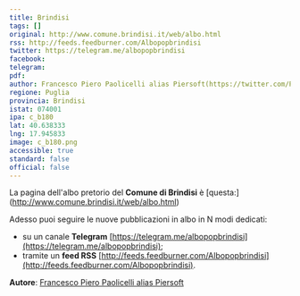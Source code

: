 ```yaml
---
title: Brindisi
tags: []
original: http://www.comune.brindisi.it/web/albo.html
rss: http://feeds.feedburner.com/Albopopbrindisi
twitter: https://telegram.me/albopopbrindisi
facebook: 
telegram: 
pdf: 
author: Francesco Piero Paolicelli alias Piersoft(https://twitter.com/Piersoft)
regione: Puglia
provincia: Brindisi
istat: 074001
ipa: c_b180
lat: 40.638333
lng: 17.945833
image: c_b180.png
accessible: true
standard: false
official: false
---
```


La pagina dell'albo pretorio del **Comune di Brindisi** è [questa:] (http://www.comune.brindisi.it/web/albo.html)

Adesso puoi seguire le nuove pubblicazioni in albo in N modi dedicati:

* su un canale **Telegram** [https://telegram.me/albopopbrindisi](https://telegram.me/albopopbrindisi);
* tramite un **feed RSS** [http://feeds.feedburner.com/Albopopbrindisi](http://feeds.feedburner.com/Albopopbrindisi).



**Autore**: [Francesco Piero Paolicelli alias Piersoft](https://twitter.com/Piersoft)
